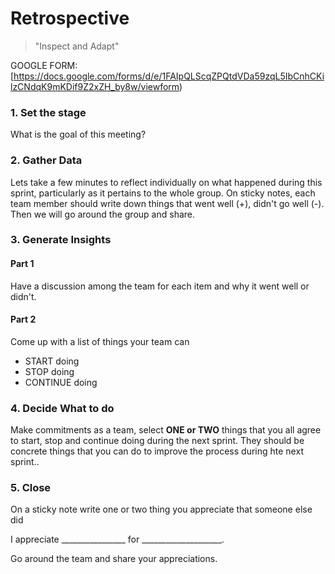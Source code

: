 # Retrospective

> "Inspect and Adapt"

GOOGLE FORM: [https://docs.google.com/forms/d/e/1FAIpQLScqZPQtdVDa59zqL5IbCnhCKilzCNdqK9mKDif9Z2xZH_by8w/viewform)

### 1. Set the stage

What is the goal of this meeting?

### 2. Gather Data

Lets take a few minutes to reflect individually on what happened during this sprint, particularly as it pertains to the whole group. On sticky notes, each team member should write down things that  went well (+), didn't go well (-). Then we will go around the group and share.

### 3. Generate Insights

#### Part 1 
Have a discussion among the team for each item and why it went well or didn't.

#### Part 2

Come up with a list of things your team can

- START doing
- STOP doing
- CONTINUE doing

### 4. Decide What to do

Make commitments as a team, select **ONE or TWO** things that you all agree to start, stop and continue doing during the next sprint. They should be concrete things that you can do to improve the process during hte next sprint..


### 5. Close

On a sticky note write one or two thing you appreciate that someone else did

I appreciate ________________ for ____________________.

Go around the team and share your appreciations.
